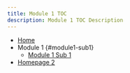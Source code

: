 ```yaml
---
title: Module 1 TOC
description: Module 1 TOC Description
---
```


- [Home](/module1/home)
- Module 1 {#module1-sub1}
    - [Module 1 Sub 1](/module1/module1-sub1/module1-sub1)
- [Homepage 2](/module1/module2)
